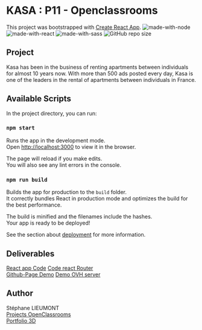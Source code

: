 # KASA : P11 - Openclassrooms
This project was bootstrapped with [Create React App](https://github.com/facebook/create-react-app).
![made-with-node](https://img.shields.io/badge/Node.js-43853D?style=for-the-badge&logo=node.js&logoColor=white) ![made-with-react](https://img.shields.io/badge/-ReactJs-61DAFB?style=for-the-badge&logo=react&logoColor=FFFFFF) ![made-with-sass](	https://img.shields.io/badge/Sass-CC6699?style=for-the-badge&logo=sass&logoColor=white) 
![GitHub repo size](https://img.shields.io/github/repo-size/StephaneLi/StephaneLieumont_11_10032022)  
## Project
Kasa has been in the business of renting apartments between individuals for almost 10 years now. With more than 500 ads posted every day, Kasa is one of the leaders in the rental of apartments between individuals in France.

## Available Scripts
In the project directory, you can run:

### `npm start`
Runs the app in the development mode.\
Open [http://localhost:3000](http://localhost:3000) to view it in the browser.

The page will reload if you make edits.\
You will also see any lint errors in the console.

### `npm run build`
Builds the app for production to the `build` folder.\
It correctly bundles React in production mode and optimizes the build for the best performance.

The build is minified and the filenames include the hashes.\
Your app is ready to be deployed!

See the section about [deployment](https://facebook.github.io/create-react-app/docs/deployment) for more information.

## Deliverables
[React app Code](https://github.com/StephaneLi/StephaneLieumont_11_10032022)
[Code react Router](https://github.com/StephaneLi/StephaneLieumont_11_10032022/blob/main/src/index.tsx)  
[Github-Page Demo](https://stephaneli.github.io/StephaneLieumont_11_10032022/)
[Demo OVH server](https://oc.sli-3d.fr/P11_Kasa/)

##  Author

Stéphane LIEUMONT  
[Projects OpenClassrooms](https://oc.sli-3d.fr/)  
[Portfolio 3D](https://portfolio.sli-3d.fr/)  